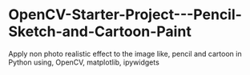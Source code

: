 # OpenCV-Starter-Project---Pencil-Sketch-and-Cartoon-Paint
Apply non photo realistic effect to the image like, pencil and cartoon in Python using, OpenCV, matplotlib, ipywidgets
